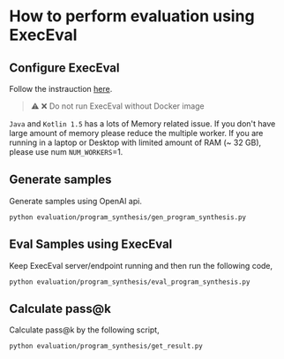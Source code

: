 # How to perform evaluation using ExecEval

## Configure ExecEval

Follow the instrauction [here](https://github.com/ntunlp/execeval).

> :warning: ❌ Do not run ExecEval without Docker image

`Java` and `Kotlin 1.5` has a lots of Memory related issue. If you don't have large amount of memory please reduce the multiple worker. If you are running in a laptop or Desktop with limited amount of RAM (~ 32 GB), please use num `NUM_WORKERS`=1.

## Generate samples

Generate samples using OpenAI api.

```
python evaluation/program_synthesis/gen_program_synthesis.py
```

## Eval Samples using ExecEval

Keep ExecEval server/endpoint running and then run the following code, 

```
python evaluation/program_synthesis/eval_program_synthesis.py
```

## Calculate pass@k

Calculate pass@k by the following script,

```
python evaluation/program_synthesis/get_result.py
```